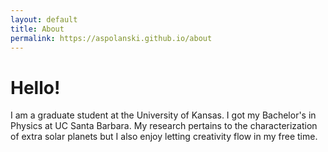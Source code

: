 ```yaml
---
layout: default
title: About
permalink: https://aspolanski.github.io/about
---
```

<div class="blurb">
	<h1>Hello!</h1>
	<p>I am a graduate student at the University of Kansas. I got my Bachelor's in Physics at UC Santa Barbara. My research pertains to the characterization of extra solar planets but I also enjoy letting creativity flow in my free time.</p>
</div><!-- /.blurb -->
